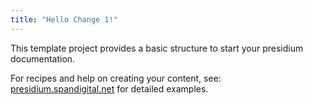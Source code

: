 ```yaml
---
title: "Hello Change 1!"
---
```


This template project provides a basic structure to start your presidium documentation.

For recipes and help on creating your content, see: [presidium.spandigital.net](http://presidium.spandigital.net) 
for detailed examples.
